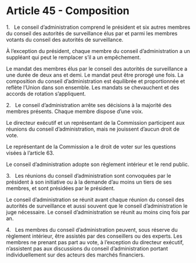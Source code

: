 # Article 45 - Composition


1.   Le conseil d’administration comprend le président et six autres membres du conseil des autorités de surveillance élus par et parmi les membres votants du conseil des autorités de surveillance.

À l’exception du président, chaque membre du conseil d’administration a un suppléant qui peut le remplacer s’il a un empêchement.

Le mandat des membres élus par le conseil des autorités de surveillance a une durée de deux ans et demi. Le mandat peut être prorogé une fois. La composition du conseil d’administration est équilibrée et proportionnée et reflète l’Union dans son ensemble. Les mandats se chevauchent et des accords de rotation s’appliquent.

2.   Le conseil d’administration arrête ses décisions à la majorité des membres présents. Chaque membre dispose d’une voix.

Le directeur exécutif et un représentant de la Commission participent aux réunions du conseil d’administration, mais ne jouissent d’aucun droit de vote.

Le représentant de la Commission a le droit de voter sur les questions visées à l’article 63.

Le conseil d’administration adopte son règlement intérieur et le rend public.

3.   Les réunions du conseil d’administration sont convoquées par le président à son initiative ou à la demande d’au moins un tiers de ses membres, et sont présidées par le président.

Le conseil d’administration se réunit avant chaque réunion du conseil des autorités de surveillance et aussi souvent que le conseil d’administration le juge nécessaire. Le conseil d’administration se réunit au moins cinq fois par an.

4.   Les membres du conseil d’administration peuvent, sous réserve du règlement intérieur, être assistés par des conseillers ou des experts. Les membres ne prenant pas part au vote, à l’exception du directeur exécutif, n’assistent pas aux discussions du conseil d’administration portant individuellement sur des acteurs des marchés financiers.

